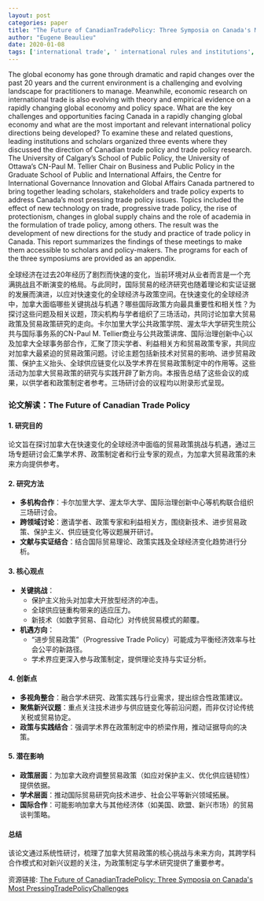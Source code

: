 ```yaml
---
layout: post
categories: paper
title: "The Future of CanadianTradePolicy: Three Symposia on Canada's Most PressingTradePolicyChallenges"
author: "Eugene Beaulieu"
date: 2020-01-08
tags: ['international trade', ' international rules and institutions', ' globalization', ' protectionism', ' trade policy', ' progressive trade']
---
```


The global economy has gone through dramatic and rapid changes over the past 20 years and the current environment is a challenging and evolving landscape for practitioners to manage. Meanwhile, economic research on international trade is also evolving with theory and empirical evidence on a rapidly changing global economy and policy space. What are the key challenges and opportunities facing Canada in a rapidly changing global economy and what are the most important and relevant international policy directions being developed? To examine these and related questions, leading institutions and scholars organized three events where they discussed the direction of Canadian trade policy and trade policy research. The University of Calgary’s School of Public Policy, the University of Ottawa’s CN-Paul M. Tellier Chair on Business and Public Policy in the Graduate School of Public and International Affairs, the Centre for International Governance Innovation and Global Affairs Canada partnered to bring together leading scholars, stakeholders and trade policy experts to address Canada’s most pressing trade policy issues. Topics included the effect of new technology on trade, progressive trade policy, the rise of protectionism, changes in global supply chains and the role of academia in the formulation of trade policy, among others. The result was the development of new directions for the study and practice of trade policy in Canada. This report summarizes the findings of these meetings to make them accessible to scholars and policy-makers. The programs for each of the three symposiums are provided as an appendix.

全球经济在过去20年经历了剧烈而快速的变化，当前环境对从业者而言是一个充满挑战且不断演变的格局。与此同时，国际贸易的经济研究也随着理论和实证证据的发展而演进，以应对快速变化的全球经济与政策空间。在快速变化的全球经济中，加拿大面临哪些关键挑战与机遇？哪些国际政策方向最具重要性和相关性？为探讨这些问题及相关议题，顶尖机构与学者组织了三场活动，共同讨论加拿大贸易政策及贸易政策研究的走向。卡尔加里大学公共政策学院、渥太华大学研究生院公共与国际事务系的CN-Paul M. Tellier商业与公共政策讲席、国际治理创新中心以及加拿大全球事务部合作，汇聚了顶尖学者、利益相关方和贸易政策专家，共同应对加拿大最紧迫的贸易政策问题。讨论主题包括新技术对贸易的影响、进步贸易政策、保护主义抬头、全球供应链变化以及学术界在贸易政策制定中的作用等。这些活动为加拿大贸易政策的研究与实践开辟了新方向。本报告总结了这些会议的成果，以供学者和政策制定者参考。三场研讨会的议程均以附录形式呈现。

### **论文解读：The Future of Canadian Trade Policy**  

#### **1. 研究目的**  
论文旨在探讨加拿大在快速变化的全球经济中面临的贸易政策挑战与机遇，通过三场专题研讨会汇集学术界、政策制定者和行业专家的观点，为加拿大贸易政策的未来方向提供参考。  

#### **2. 研究方法**  
- **多机构合作**：卡尔加里大学、渥太华大学、国际治理创新中心等机构联合组织三场研讨会。  
- **跨领域讨论**：邀请学者、政策专家和利益相关方，围绕新技术、进步贸易政策、保护主义、供应链变化等议题展开研讨。  
- **文献与实证结合**：结合国际贸易理论、政策实践及全球经济变化趋势进行分析。  

#### **3. 核心观点**  
- **关键挑战**：  
  - 保护主义抬头对加拿大开放型经济的冲击。  
  - 全球供应链重构带来的适应压力。  
  - 新技术（如数字贸易、自动化）对传统贸易模式的颠覆。  
- **机遇方向**：  
  - “进步贸易政策”（Progressive Trade Policy）可能成为平衡经济效率与社会公平的新路径。  
  - 学术界应更深入参与政策制定，提供理论支持与实证分析。  

#### **4. 创新点**  
- **多视角整合**：融合学术研究、政策实践与行业需求，提出综合性政策建议。  
- **聚焦新兴议题**：重点关注技术进步与供应链变化等前沿问题，而非仅讨论传统关税或贸易协定。  
- **政策与实践结合**：强调学术界在政策制定中的桥梁作用，推动证据导向的决策。  

#### **5. 潜在影响**  
- **政策层面**：为加拿大政府调整贸易政策（如应对保护主义、优化供应链韧性）提供依据。  
- **学术层面**：推动国际贸易研究向技术进步、社会公平等新兴领域拓展。  
- **国际合作**：可能影响加拿大与其他经济体（如美国、欧盟、新兴市场）的贸易谈判策略。  

#### **总结**  
该论文通过系统性研讨，梳理了加拿大贸易政策的核心挑战与未来方向，其跨学科合作模式和对新兴议题的关注，为政策制定与学术研究提供了重要参考。

资源链接: [The Future of CanadianTradePolicy: Three Symposia on Canada's Most PressingTradePolicyChallenges](https://papers.ssrn.com/sol3/papers.cfm?abstract_id=3505444)
